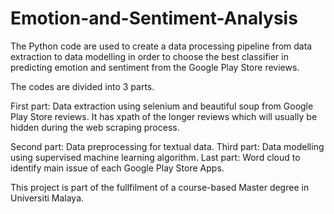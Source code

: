 # Emotion-and-Sentiment-Analysis
The Python code are used to create a data processing pipeline from data extraction to data modelling in order to choose the best classifier in predicting emotion and sentiment from the Google Play Store reviews.

The codes are divided into 3 parts.

First part: Data extraction using selenium and beautiful soup from Google Play Store reviews. 
It has xpath of the longer reviews which will usually be hidden during the web scraping process.

Second part: Data preprocessing for textual data.
Third part: Data modelling using supervised machine learning algorithm.
Last part: Word cloud to identify main issue of each Google Play Store Apps.

This project is part of the fullfilment of a course-based Master degree in Universiti Malaya.
